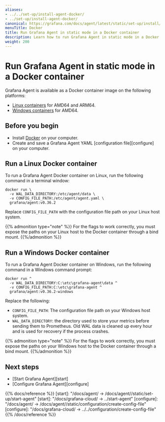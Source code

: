 ```yaml
---
aliases:
- ../../set-up/install-agent-docker/
- ../set-up/install-agent-docker/
canonical: https://grafana.com/docs/agent/latest/static/set-up/install/install-agent-docker/
menuTitle: Docker
title: Run Grafana Agent in static mode in a Docker container
description: Learn how to run Grafana Agent in static mode in a Docker container
weight: 200
---
```


# Run Grafana Agent in static mode in a Docker container

Grafana Agent is available as a Docker container image on the following platforms:

* [Linux containers][] for AMD64 and ARM64.
* [Windows containers][] for AMD64.

[Linux containers]: #run-a-linux-docker-container
[Windows containers]: #run-a-windows-docker-container

## Before you begin

* Install [Docker][] on your computer.
* Create and save a Grafana Agent YAML [configuration file][configure] on your computer.

[Docker]: https://docker.io

## Run a Linux Docker container

To run a Grafana Agent Docker container on Linux, run the following command in a terminal window:

```shell
docker run \
  -v WAL_DATA_DIRECTORY:/etc/agent/data \
  -v CONFIG_FILE_PATH:/etc/agent/agent.yaml \
  grafana/agent:v0.36.2
```

Replace `CONFIG_FILE_PATH` with the configuration file path on your Linux host system.

{{% admonition type="note" %}}
For the flags to work correctly, you must expose the paths on your Linux host to the Docker container through a bind mount.
{{%/admonition %}}

## Run a Windows Docker container

To run a Grafana Agent Docker container on Windows, run the following command in a Windows command prompt:

```shell
docker run ^
  -v WAL_DATA_DIRECTORY:C:\etc\grafana-agent\data ^
  -v CONFIG_FILE_PATH:C:\etc\grafana-agent ^
  grafana/agent:v0.36.2-windows
```

Replace the following:

* `CONFIG_FILE_PATH`: The configuration file path on your Windows host system.
* `WAL_DATA_DIRECTORY`: the directory used to store your metrics before sending them to Prometheus. Old WAL data is cleaned up every hour and is used for recovery if the process crashes.

{{% admonition type="note" %}}
For the flags to work correctly, you must expose the paths on your Windows host to the Docker container through a bind mount.
{{%/admonition %}}

## Next steps

- [Start Grafana Agent][start]
- [Configure Grafana Agent][configure]

{{% docs/reference %}}
[start]: "/docs/agent/ -> /docs/agent/<AGENT VERSION>/static/set-up/start-agent"
[start]: "/docs/grafana-cloud/ -> ../start-agent"
[configure]: "/docs/agent/ -> /docs/agent/<AGENT VERSION>/static/configuration/create-config-file"
[configure]: "/docs/grafana-cloud/ -> ../../configuration/create-config-file"
{{% /docs/reference %}}
